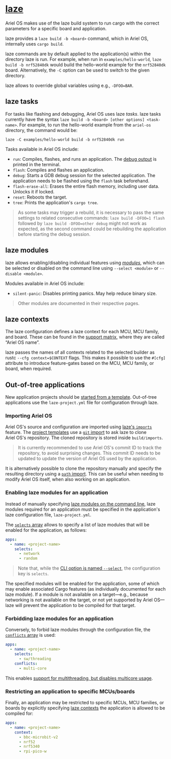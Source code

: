 # [laze]

Ariel OS makes use of the laze build system to run cargo with the
correct parameters for a specific board and application.

laze provides a `laze build -b <board>` command, which in Ariel OS, internally uses `cargo build`.

laze commands are by default applied to the application(s) within the directory laze is run.
For example, when run in `examples/hello-world`, `laze build -b nrf52840dk`
would build the hello-world example for the `nrf52840dk` board.
Alternatively, the `-C` option can be used to switch to the given directory.

laze allows to override global variables using e.g., `-DFOO=BAR`.

## laze tasks

For tasks like flashing and debugging, Ariel OS uses laze *tasks*.
laze tasks currently have the syntax `laze build -b <board> [other options] <task-name>`.
For example, to run the hello-world example from the `ariel-os` directory, the command would be:

    laze -C examples/hello-world build -b nrf52840dk run

Tasks available in Ariel OS include:

- `run`: Compiles, flashes, and runs an application. The [debug output](./debug_logging.md) is printed in the terminal.
- `flash`: Compiles and flashes an application.
- `debug`: Starts a GDB debug session for the selected application.
  The application needs to be flashed using the `flash` task beforehand.
- `flash-erase-all`: Erases the entire flash memory, including user data. Unlocks it if locked.
- `reset`: Reboots the target.
- `tree`: Prints the application's `cargo tree`.

> As some tasks may trigger a rebuild, it is necessary to pass the same settings to related consecutive commands:
`laze build -DFOO=1 flash` followed by `laze build -DFOO=other debug` might not
work as expected, as the second command could be rebuilding the application
before starting the debug session.

## laze modules

laze allows enabling/disabling individual features using [*modules*](#laze-modules), which can be selected
or disabled on the command line using `--select <module>` or `--disable <module>`.

Modules available in Ariel OS include:

- `silent-panic`: Disables printing panics. May help reduce binary size.

> Other modules are documented in their respective pages.

[laze]: https://kaspar030.github.io/laze/dev/

## laze contexts

The laze configuration defines a laze context for each MCU, MCU family, and board.
These can be found in the [support matrix](./hardware_functionality_support.html), where they are called “Ariel OS name”.

laze passes the names of all contexts related to the selected builder as rustc `--cfg context=$CONTEXT` flags.
This makes it possible to use the `#[cfg]` attribute to introduce feature-gates based on the MCU, MCU family, or board, when required.

## Out-of-tree applications

New application projects should be [started from a template](./getting_started.md#starting-an-application-project-from-a-template-repository).
Out-of-tree applications use the `laze-project.yml` file for configuration through laze.

### Importing Ariel OS

Ariel OS's source and configuration are imported using [laze's `imports`][laze-imports-book] feature.
The [project templates](./getting_started.md#starting-an-application-project-from-a-template-repository) use a [`git` import][laze-git-import-book] to ask laze to clone Ariel OS's repository.
The cloned repository is stored inside `build/imports`.

> It is currently recommended to use Ariel OS's commit ID to track the repository, to avoid surprising changes.
> This commit ID needs to be updated to update the version of Ariel OS used by the application.

It is alternatively possible to clone the repository manually and specify the resulting directory using a [`path` import][laze-path-import-book].
This can be useful when needing to modify Ariel OS itself, when also working on an application.

### Enabling laze modules for an application

Instead of manually specifying [laze modules on the command line](#laze-modules), laze modules required for an application must be specified in the application's laze configuration file, `laze-project.yml`.

The [`selects` array][laze-module-selects-book] allows to specify a list of laze modules that will be enabled for the application, as follows:

```yaml
apps:
  - name: <project-name>
    selects:
      - network
      - random
```

> Note that, while the [CLI option is named `--select`](#laze-modules), the configuration key is `selects`.

The specified modules will be enabled for the application, some of which may enable associated Cargo features (as individually documented for each laze module).
If a module is not available on a target—e.g., because networking is not available on the target, or not yet supported by Ariel OS—laze will prevent the application to be compiled for that target.

### Forbidding laze modules for an application

Conversely, to forbid laze modules through the configuration file, the [`conflicts` array][laze-module-conflicts-book] is used:

```yaml
apps:
  - name: <project-name>
    selects:
      - sw/threading
    conflicts:
      - multi-core
```

This enables [support for multithreading, but disables multicore usage](./multithreading.md#multicore-support).

### Restricting an application to specific MCUs/boards

Finally, an application may be restricted to specific MCUs, MCU families, or boards by explicitly specifying [laze contexts](#laze-contexts) the application is allowed to be compiled for:

```yaml
apps:
  - name: <project-name>
    context:
      - bbc-microbit-v2
      - nrf52
      - nrf5340
      - rpi-pico-w
```

[laze-imports-book]: https://kaspar030.github.io/laze/dev/reference/imports.html
[laze-git-import-book]: https://kaspar030.github.io/laze/dev/reference/import/git.html
[laze-path-import-book]: https://kaspar030.github.io/laze/dev/reference/import/path.html
[laze-module-selects-book]: https://kaspar030.github.io/laze/dev/reference/module/selects.html
[laze-module-conflicts-book]: https://kaspar030.github.io/laze/dev/reference/module/conflicts.html
